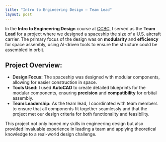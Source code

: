 ```yaml
---
title: "Intro to Engineering Design – Team Lead"
layout: post
---
```


In the **Intro to Engineering Design** course at [CCBC](https://www.ccbcmd.edu/Programs-and-Courses-Finder/course/ENSC/101.html), I served as the **Team Lead** for a project where we designed a spaceship the size of a U.S. aircraft carrier. The primary focus of the design was on **modularity** and **efficiency** for space assembly, using AI-driven tools to ensure the structure could be assembled in orbit.

## Project Overview:
- **Design Focus:** The spaceship was designed with modular components, allowing for easier construction in space. 
- **Tools Used:** I used **AutoCAD** to create detailed blueprints for the modular components, ensuring **precision** and **compatibility** for orbital assembly.
- **Team Leadership:** As the team lead, I coordinated with team members to ensure that all components fit together seamlessly and that the project met our design criteria for both functionality and feasibility.

This project not only honed my skills in engineering design but also provided invaluable experience in leading a team and applying theoretical knowledge to a real-world design challenge.
